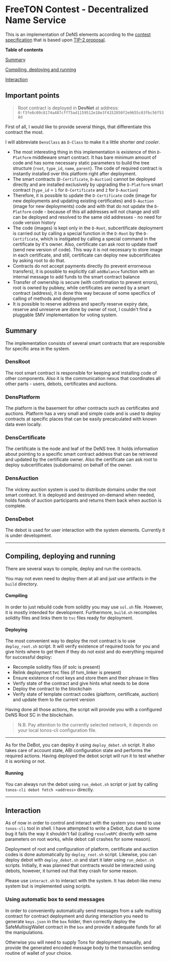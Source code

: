 # FreeTON Contest - Decentralized Name Service
This is an implementation of DeNS elements according to the [contest specification](https://devex.gov.freeton.org/proposal?proposalAddress=0:6f72de4f9e5e04c949d048716e43cc9b6b33f1236dc7ffd3245c676925ce2a07) that is based upon [TIP-2 proposal](https://forum.freeton.org/t/tip-2-decentralized-certificates-decert/7800).

**Table of contents**

[Summary](#summary)

[Compiling, deploying and running](#compiling-deploying-and-running)

[Interaction](#interaction)

## Important points

> Root contract is deployed in **DevNet** at address:
> `0:f3fe8c09c8174a487cff75ad1159512e18e3f4152850f2e9655c03fbc56f538d`

First of all, I would like to provide several things, that differentiate this contract the most.

I will abbreviate `DensClass` as `D-Class` to make it a little shorter *and cooler*.

* The most interesting thing in this implementation is existence of thin `D-Platform` middleware smart contract. It has bare minimum amount of code and has some necessary static parameters to build the tree structure (`root`, `type_id`, `name`, `parent`). The code of required contract is instantly installed over this platform right after deployment.
* The smart contracts (`D-Certificate`, `D-Auction`) cannot be deployed directly and are installed exclusively by upgrading the `D-Platform` smart contract (`type_id` = `1` for `D-Certificate` and `2` for `D-Auction`)
* Therefore, it is possible to update the `D-Certificate` code (image for new deployments and updating existing certificates) and `D-Auction` (image for new deployments) code and with that do not update the `D-Platform` code - because of this all addresses will not change and still can be deployed and resolved to the same old addresses - no need for code version history
* The code (images) is kept only in the `D-Root`, subcertificate deployment is carried out by calling a special function in the `D-Root` by the `D-Certificate`, which is instigated by calling a special command in the certificate by it's owner. Also, certificate can ask root to update itself (send new version of code). This way it is not necessary to store image in each certificate, and still, certificate can deploy new subcertificates by asking root to do that.
* Contracts do not accept payments directly (to prevent errorneous transfers), it is possible to explicitly call `addBalance` function with an internal message to add funds to the smart contract balance
* Transfer of ownership is secure (with confirmation to prevent errors), root is owned by pubkey, while certificates are owned by a smart contract (address), it is done this way because of some specifics of calling of methods and deployment
* It is possible to reserve address and specify reserve expiry date, reserve and unreserve are done by owner of root, I couldn't find a pluggable SMV implementation for voting system.

## Summary

The implementation consists of several smart contracts that are responsible for specific area in the system.

### DensRoot

The root smart contract is responsible for keeping and installing code of other components. Also it is the communication nexus that coordinates all other parts - users, debots, certificates and auctions.

### DensPlatform

The platform is the basement for other contracts such as certificates and auctions. Platform has a very small and simple code and is used to deploy contracts at specific places that can be easily precalculated with known data even locally.

### DensCertificate

The certificate is the node and leaf of the DeNS tree. It holds information about pointing to a specific smart contract address that can be retrieved and updated by the certificate owner. Also the certificate can ask root to deploy subcertificates (subdomains) on behalf of the owner.

### DensAuction

The vickrey auction system is used to distribute domains under the root smart contract. It is deployed and destroyed on-demand when needed, holds funds of auction participants and returns them back when auction is complete.

### DensDebot

The debot is used for user interaction with the system elements. Currently it is under development.

---

## Compiling, deploying and running

There are several ways to compile, deploy and run the contracts.

You may not even need to deploy them at all and just use artifacts in the `build` directory.

#### Compiling

In order to just rebuild code from solidity you may use `sol.sh` file. However, it is mostly intended for development. Furthermore, `build.sh` recompiles solidity files and links them to `tvc` files ready for deployment.

#### Deploying

The most convenient way to deploy the root contract is to use `deploy_root.sh` script. It will verify existence of required tools for you and give hints where to get them if they do not exist and do everything required for successful deploy:

* Recompile solidity files (if solc is present)
* Relink deployment tvc files (if tvm_linker is present)
* Ensure existence of root keys and store them and their phrase in files
* Verify state of the contract and give hints what needs to be done
* Deploy the contract to the blockchain
* Verify state of template contract codes (platform, certificate, auction) and update them to the current version

Having done all those actions, the script will provide you with a configured DeNS Root SC in the blockchain.

> N.B. Pay attention to the currently selected network, it depends on your local tonos-cli configuration file.

---

As for the DeBot, you can deploy it using `deploy_debot.sh` script. It also takes care of account state, ABI configuration state and performs the required actions. Having deployed the debot script will run it to test whether it is working or not. 

#### Running

You can always run the debot using `run_debot.sh` script or just by calling `tonos-cli debot fetch <address>` directly.

---

## Interaction

As of now in order to control and interact with the system you need to use `tonos-cli` tool in shell. I have attempted to write a Debot, but due to some bug it fails the way it shouldn't fail (calling `resolveRPC` directly with same parameters on root works, while debot call crashes for some reason).

Deployment of root and configuration of platform, certificate and auction codes is done automatically by `deploy_root.sh` script. Likewise, you can deploy debot with `deploy_debot.sh` and start it later using `run_debot.sh` scripts. Initially, it was planned that contracts would be interacted using debots, however, it turned out that they crash for some reason.

Please use `interact.sh` to interact with the system. It has debot-like menu system but is implemented using scripts. 

### Using automatic box to send messages

In order to conveniently automatically send messages from a safe multisig contract for contract deployment and during interaction you need to generate `keys.json` in the `box` folder, then correctly deploy the SafeMultisigWallet contract in the `box` and provide it adequate funds for all the manipulations.

Otherwise you will need to supply Tons for deployment manually, and provide the generated encoded message body to the transaction sending routine of wallet of your choice.